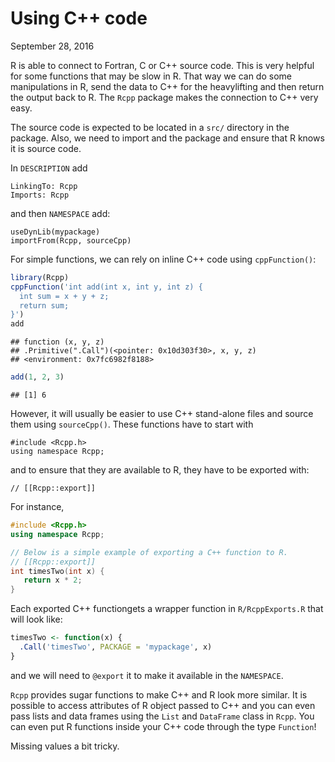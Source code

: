 Using C++ code
================
September 28, 2016

R is able to connect to Fortran, C or C++ source code. This is very helpful for some functions that may be slow in R. That way we can do some manipulations in R, send the data to C++ for the heavylifting and then return the output back to R. The `Rcpp` package makes the connection to C++ very easy.

The source code is expected to be located in a `src/` directory in the package. Also, we need to import and the package and ensure that R knows it is source code.

In `DESCRIPTION` add

    LinkingTo: Rcpp
    Imports: Rcpp

and then `NAMESPACE` add:

    useDynLib(mypackage)
    importFrom(Rcpp, sourceCpp)

For simple functions, we can rely on inline C++ code using `cppFunction()`:

``` r
library(Rcpp)
cppFunction('int add(int x, int y, int z) {
  int sum = x + y + z;
  return sum;
}')
add
```

    ## function (x, y, z) 
    ## .Primitive(".Call")(<pointer: 0x10d303f30>, x, y, z)
    ## <environment: 0x7fc6982f8188>

``` r
add(1, 2, 3)
```

    ## [1] 6

However, it will usually be easier to use C++ stand-alone files and source them using `sourceCpp()`. These functions have to start with

    #include <Rcpp.h>
    using namespace Rcpp;

and to ensure that they are available to R, they have to be exported with:

    // [[Rcpp::export]]

For instance,

``` cpp
#include <Rcpp.h>
using namespace Rcpp;

// Below is a simple example of exporting a C++ function to R.
// [[Rcpp::export]]
int timesTwo(int x) {
   return x * 2;
}
```

Each exported C++ functiongets a wrapper function in `R/RcppExports.R` that will look like:

``` r
timesTwo <- function(x) {
  .Call('timesTwo', PACKAGE = 'mypackage', x)
}
```

and we will need to `@export` it to make it available in the `NAMESPACE`.

`Rcpp` provides sugar functions to make C++ and R look more similar. It is possible to access attributes of R object passed to C++ and you can even pass lists and data frames using the `List` and `DataFrame` class in `Rcpp`. You can even put R functions inside your C++ code through the type `Function`!

Missing values a bit tricky.
